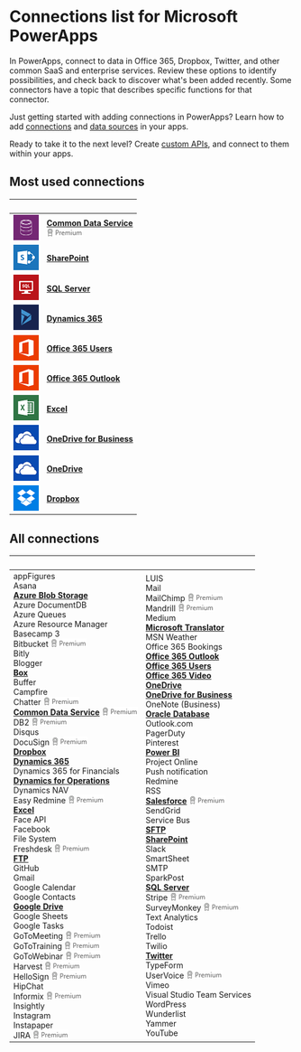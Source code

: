 <properties
	pageTitle="List of connections | Microsoft PowerApps"
	description="Overview of all the available connections you can use to build apps"
	services=""
	suite="powerapps"
	documentationCenter=""
	authors="archnair"
	manager="anneta"
	editor=""
    tags=""/>

<tags
	ms.service="powerapps"
	ms.workload="na"
	ms.tgt_pltfrm="na"
	ms.devlang="na"
	ms.topic="article"
	ms.date="02/08/2017"
	ms.author="archanan"/>

# Connections list for Microsoft PowerApps #
In PowerApps, connect to data in Office 365, Dropbox, Twitter, and other common SaaS and enterprise services. Review these options to identify possibilities, and check back to discover what's been added recently. Some connectors have a topic that describes specific functions for that connector.

Just getting started with adding connections in PowerApps? Learn how to add [connections](add-manage-connections.md) and [data sources](add-data-connection.md) in your apps.

Ready to take it to the next level? Create [custom APIs](register-custom-api.md), and connect to them within your apps.

## Most used connections ##
| &nbsp; | &nbsp; |
|---|---|
|![](./media/connections-list/cdm.png) |[**Common Data Service**](data-platform-intro.md)<br>![](./media/connections-list/premium.png)|
|![](./media/connections-list/sharepoint.png) |[**SharePoint**](./connections/connection-sharepoint-online.md)|
|![](./media/connections-list/sql.png) |[**SQL Server**](./connections/connection-azure-sqldatabase.md)|
|![](./media/connections-list/dynamics-365.png) |[**Dynamics 365**](./connections/connection-dynamics-crmonline.md)|
|![](./media/connections-list/office365.png) |[**Office 365 Users**](./connections/connection-office365-users.md)|
|![](./media/connections-list/office365.png) |[**Office 365 Outlook**](./connections/connection-office365-outlook.md)|
|![](./media/connections-list/excel.png) |[**Excel**](./connections/connection-excel.md)|
|![](./media/connections-list/onedrive.png) |[**OneDrive for Business**](cloud-storage-blob-connections.md)|
|![](./media/connections-list/onedrive.png) |[**OneDrive**](cloud-storage-blob-connections.md)|
|![](./media/connections-list/dropbox.png) |[**Dropbox**](cloud-storage-blob-connections.md)|

## All connections ##
| &nbsp; | &nbsp; |
|---|---|
|appFigures<br>Asana<br>[**Azure Blob Storage**](./connections/cloud-storage-blob-connections.md)<br>Azure DocumentDB<br>Azure Queues<br>Azure Resource Manager<br>Basecamp 3<br>Bitbucket ![](./media/connections-list/premium.png)<br>Bitly<br>Blogger<br>[**Box**](./connections/cloud-storage-blob-connections.md)<br>Buffer<br>Campfire<br>Chatter ![](./media/connections-list/premium.png)<br>[**Common Data Service**](data-platform-intro.md) ![](./media/connections-list/premium.png)<br>DB2 ![](./media/connections-list/premium.png)<br>Disqus<br>DocuSign ![](./media/connections-list/premium.png)<br>[**Dropbox**](./connections/cloud-storage-blob-connections.md)<br>[**Dynamics 365**](./connections/connection-dynamics-crmonline.md)<br>Dynamics 365 for Financials<br>[**Dynamics for Operations**](./connections/connection-dynamicsax.md)<br>Dynamics NAV<br>Easy Redmine ![](./media/connections-list/premium.png)<br>[**Excel**](./connections/connection-excel.md)<br>Face API<br>Facebook<br>File System<br>Freshdesk ![](./media/connections-list/premium.png)<br>[**FTP**](./connections/connection-ftp.md)<br>GitHub<br>Gmail<br>Google Calendar<br>Google Contacts<br>[**Google Drive**](./connections/cloud-storage-blob-connections.md)<br>Google Sheets<br>Google Tasks<br>GoToMeeting ![](./media/connections-list/premium.png)<br>GoToTraining ![](./media/connections-list/premium.png)<br>GoToWebinar ![](./media/connections-list/premium.png)<br>Harvest ![](./media/connections-list/premium.png)<br>HelloSign ![](./media/connections-list/premium.png)<br>HipChat<br>Informix ![](./media/connections-list/premium.png)<br>Insightly<br>Instagram<br>Instapaper<br>JIRA ![](./media/connections-list/premium.png)|LUIS<br>Mail<br>MailChimp ![](./media/connections-list/premium.png)<br>Mandrill ![](./media/connections-list/premium.png)<br>Medium<br>[**Microsoft Translator**](./connections/connection-microsoft-translator.md)<br>MSN Weather<br>Office 365 Bookings<br>[**Office 365 Outlook**](./connections/connection-office365-outlook.md)<br>[**Office 365 Users**](./connections/connection-office365-users.md)<br>[**Office 365 Video**](./connections/connection-office365-video.md)<br>[**OneDrive**](./connections/cloud-storage-blob-connections.md)<br>[**OneDrive for Business**](./connections/cloud-storage-blob-connections.md)<br>OneNote (Business)<br>[**Oracle Database**](./connections/connection-oracledb.md)<br>Outlook.com<br>PagerDuty<br>Pinterest<br>[**Power BI**](./connections/connection-powerbi.md)<br>Project Online<br>Push notification<br>Redmine<br>RSS<br>[**Salesforce**](./connections/connection-salesforce.md) ![](./media/connections-list/premium.png)<br>SendGrid<br>Service Bus<br>[**SFTP**](./connections/connection-sftp.md)<br>[**SharePoint**](./connections/connection-sharepoint-online.md)<br>Slack<br>SmartSheet<br>SMTP<br>SparkPost<br>[**SQL Server**](./connections/connection-azure-sqldatabase.md)<br>Stripe ![](./media/connections-list/premium.png)<br>SurveyMonkey ![](./media/connections-list/premium.png)<br>Text Analytics<br>Todoist<br>Trello<br>Twilio<br>[**Twitter**](./connections/connection-twitter.md)<br>TypeForm<br>UserVoice ![](./media/connections-list/premium.png)<br>Vimeo<br>Visual Studio Team Services<br>WordPress<br>Wunderlist<br>Yammer<br>YouTube|
